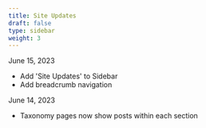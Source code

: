 ```yaml
---
title: Site Updates
draft: false
type: sidebar
weight: 3
---
```


June 15, 2023

- Add 'Site Updates' to Sidebar
- Add breadcrumb navigation

June 14, 2023

- Taxonomy pages now show posts within each section

